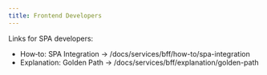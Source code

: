 ```yaml
---
title: Frontend Developers
---
```


Links for SPA developers:

- How‑to: SPA Integration → /docs/services/bff/how-to/spa-integration
- Explanation: Golden Path → /docs/services/bff/explanation/golden-path

